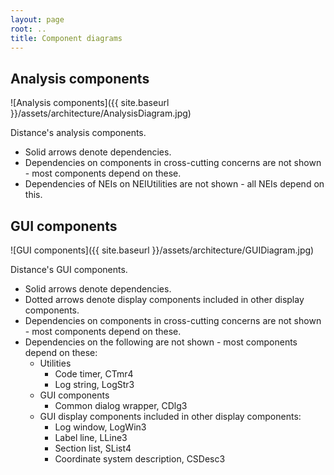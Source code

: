 ```yaml
---
layout: page
root: ..
title: Component diagrams
---
```


## Analysis components 

![Analysis components]({{ site.baseurl }}/assets/architecture/AnalysisDiagram.jpg)

Distance's analysis components. 

* Solid arrows denote dependencies.
* Dependencies on components in cross-cutting concerns are not shown - most components depend on these.
* Dependencies of NEIs on NEIUtilities are not shown - all NEIs depend on this.

## GUI components 

![GUI components]({{ site.baseurl }}/assets/architecture/GUIDiagram.jpg)

Distance's GUI components. 

* Solid arrows denote dependencies.
* Dotted arrows denote display components included in other display components.
* Dependencies on components in cross-cutting concerns are not shown - most components depend on these.
* Dependencies on the following are not shown - most components depend on these:
  - Utilities
    - Code timer, CTmr4
    - Log string, LogStr3
  - GUI components
    - Common dialog wrapper, CDlg3
  - GUI display components included in other display components:
    - Log window, LogWin3
    - Label line, LLine3
    - Section list, SList4
    - Coordinate system description, CSDesc3
